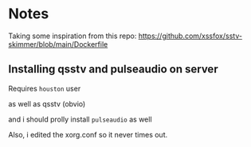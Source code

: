 # Notes

Taking some inspiration from this repo: https://github.com/xssfox/sstv-skimmer/blob/main/Dockerfile

## Installing qsstv and pulseaudio on server

Requires `houston` user

as well as qsstv (obvio)

and i should prolly install `pulseaudio` as well

Also, i edited the xorg.conf so it never times out.
